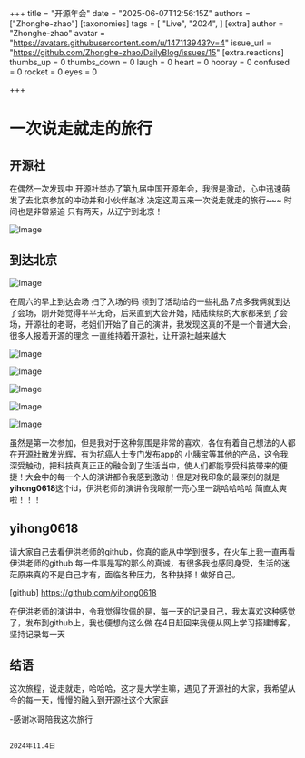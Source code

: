 
+++
title = "开源年会"
date = "2025-06-07T12:56:15Z"
authors = ["Zhonghe-zhao"]
[taxonomies]
tags = [ "Live",  "2024", ]
[extra]
author = "Zhonghe-zhao"
avatar = "https://avatars.githubusercontent.com/u/147113943?v=4"
issue_url = "https://github.com/Zhonghe-zhao/DailyBlog/issues/15"
[extra.reactions]
thumbs_up = 0
thumbs_down = 0
laugh = 0
heart = 0
hooray = 0
confused = 0
rocket = 0
eyes = 0

+++

# 一次说走就走的旅行

## 开源社
在偶然一次发现中 开源社举办了第九届中国开源年会，我很是激动，心中迅速萌发了去北京参加的冲动并和小伙伴赵冰
决定这周五来一次说走就走的旅行~~~ 时间也是非常紧迫 只有两天，从辽宁到北京！

![Image](https://github.com/user-attachments/assets/77ce0e61-2787-4368-ad5c-6f8cfa35cbd1)



## 到达北京

![Image](https://github.com/user-attachments/assets/13ce7fba-3abd-4694-abf7-9bc63516f000)


在周六的早上到达会场 扫了入场的码 领到了活动给的一些礼品 7点多我俩就到达了会场，刚开始觉得平平无奇，后来直到大会开始，陆陆续续的大家都来到了会场，开源社的老哥，老姐们开始了自己的演讲，我发现这真的不是一个普通大会，很多人报着开源的理念 一直维持着开源社，让开源社越来越大

![Image](https://github.com/user-attachments/assets/a61b6743-c8be-44cc-9cf2-726328d94074)

![Image](https://github.com/user-attachments/assets/4cc41519-2abb-4844-a75b-4cdf91cb271b)

![Image](https://github.com/user-attachments/assets/9a5f9ece-dab6-4614-9988-540bf3554641)

![Image](https://github.com/user-attachments/assets/57e8dcb5-89c8-45f3-953d-6c857a7437a6)

![Image](https://github.com/user-attachments/assets/1558d9c3-3b63-456d-bf30-eb75e4f1ba0a)

虽然是第一次参加，但是我对于这种氛围是非常的喜欢，各位有着自己想法的人都在开源社散发光辉，有为抗癌人士专门发布app的
小胰宝等其他的产品，这令我深受触动，把科技真真正正的融合到了生活当中，使人们都能享受科技带来的便捷！大会中的每一个人的演讲都令我感到激动！但是对我印象的最深刻的就是**yihong0618**这个id，伊洪老师的演讲令我眼前一亮心里一跳哈哈哈哈
简直太爽啦！！！
## yihong0618
请大家自己去看伊洪老师的github，你真的能从中学到很多，在火车上我一直再看伊洪老师的github
每一件事是写的那么的真诚，有很多我也感同身受，生活的迷茫原来真的不是自己才有，面临各种压力，各种抉择！做好自己。

[github] https://github.com/yihong0618

在伊洪老师的演讲中，令我觉得钦佩的是，每一天的记录自己，我太喜欢这种感觉了，发布到github上，我也便想向这么做
在4日赶回来我便从网上学习搭建博客，坚持记录每一天

## 结语
这次旅程，说走就走，哈哈哈，这才是大学生嘛，遇见了开源社的大家，我希望从今的每一天，慢慢的融入到开源社这个大家庭

-感谢冰哥陪我这次旅行
                                        
                                                                        2024年11.4日
